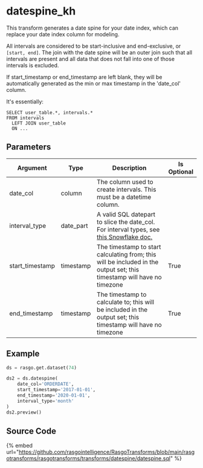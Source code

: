 

# datespine_kh

This transform generates a date spine for your date index, which can replace your date index column for modeling.

All intervals are considered to be start-inclusive and end-exclusive, or `[start, end]`. 
The join with the date spine will be an outer join such that all intervals are present 
and all data that does not fall into one of those intervals is excluded. 

If start_timestamp or end_timestamp are left blank, they will be automatically generated as the min or max timestamp 
in the 'date_col' column.

It's essentially:
```
SELECT user_table.*, intervals.*
FROM intervals
  LEFT JOIN user_table
  ON ...
```


## Parameters

|    Argument     |   Type    |                                                                                    Description                                                                                     | Is Optional |
| --------------- | --------- | ---------------------------------------------------------------------------------------------------------------------------------------------------------------------------------- | ----------- |
| date_col        | column    | The column used to create intervals. This must be a datetime column.                                                                                                               |             |
| interval_type   | date_part | A valid SQL datepart to slice the date_col. For interval types, see [this Snowflake doc.](https://docs.snowflake.com/en/sql-reference/data-types-datetime.html#interval-constants) |             |
| start_timestamp | timestamp | The timestamp to start calculating from;  this will be included in the output set; this timestamp will have no timezone                                                            | True        |
| end_timestamp   | timestamp | The timestamp to calculate to;  this will be included in the output set; this timestamp will have no timezone                                                                      | True        |


## Example

```python
ds = rasgo.get.dataset(74)

ds2 = ds.datespine(
    date_col='ORDERDATE',
    start_timestamp='2017-01-01',
    end_timestamp='2020-01-01',
    interval_type='month'
)
ds2.preview()

```

## Source Code

{% embed url="https://github.com/rasgointelligence/RasgoTransforms/blob/main/rasgotransforms/rasgotransforms/transforms/datespine/datespine.sql" %}

